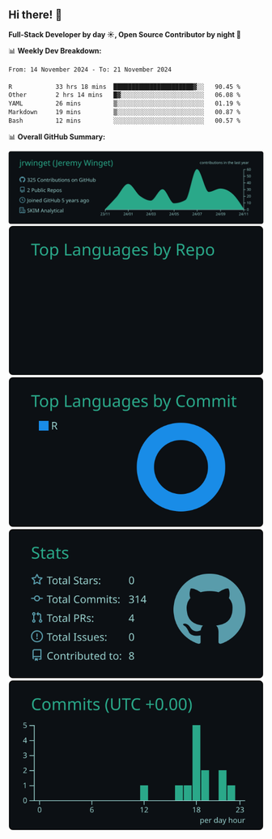 ## Hi there! 👋

**Full-Stack Developer by day ☀️, Open Source Contributor by night 🌙**

📊 **Weekly Dev Breakdown:**
<!--START_SECTION:waka-->

```txt
From: 14 November 2024 - To: 21 November 2024

R            33 hrs 18 mins  ██████████████████████▓░░   90.45 %
Other        2 hrs 14 mins   █▓░░░░░░░░░░░░░░░░░░░░░░░   06.08 %
YAML         26 mins         ▒░░░░░░░░░░░░░░░░░░░░░░░░   01.19 %
Markdown     19 mins         ▒░░░░░░░░░░░░░░░░░░░░░░░░   00.87 %
Bash         12 mins         ░░░░░░░░░░░░░░░░░░░░░░░░░   00.57 %
```

<!--END_SECTION:waka-->

📊 **Overall GitHub Summary:**

[![](https://raw.githubusercontent.com/jrwinget/jrwinget/main/profile-summary-card-output/gotham/0-profile-details.svg)](https://github.com/vn7n24fzkq/github-profile-summary-cards)
[![](https://raw.githubusercontent.com/jrwinget/jrwinget/main/profile-summary-card-output/gotham/1-repos-per-language.svg)](https://github.com/vn7n24fzkq/github-profile-summary-cards) [![](https://raw.githubusercontent.com/jrwinget/jrwinget/main/profile-summary-card-output/gotham/2-most-commit-language.svg)](https://github.com/vn7n24fzkq/github-profile-summary-cards)
[![](https://raw.githubusercontent.com/jrwinget/jrwinget/main/profile-summary-card-output/gotham/3-stats.svg)](https://github.com/vn7n24fzkq/github-profile-summary-cards) [![](https://raw.githubusercontent.com/jrwinget/jrwinget/main/profile-summary-card-output/gotham/4-productive-time.svg)](https://github.com/vn7n24fzkq/github-profile-summary-cards)
